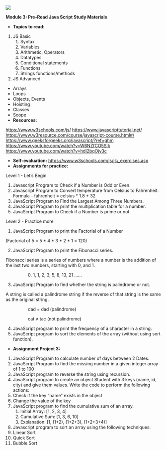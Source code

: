 ﻿![](public/Aspose.Words.abf89329-7495-4606-b412-c7c1973863cc.001.png)

**Module 3: Pre-Read Java Script Study Materials**

- **Topics to read:**
1. JS Basic 
   1. Syntax 
   1. Variables 
   1. Arithmetic, Operators 
   1. Datatypes 
   1. Conditional statements 
   1. Functions 
   1. Strings functions/methods 
1. JS Advanced 
- Arrays 
- Loops 
- Objects, Events 
- Hoisting 
- Classes 
- Scope 
- **Resources:** 

https://www.w3schools.com/js/ https://www.javascripttutorial.net/ https://www.w3resource.com/course/javascript-course.html#/ https://www.geeksforgeeks.org/javascript/?ref=ghm https://www.youtube.com/watch?v=W6NZfCO5SIk https://www.youtube.com/watch?v=hdI2bqOjy3c 

- **Self-evaluation:** https://www.w3schools.com/js/js\_exercises.asp 
- **Assignments for practice:** 

Level 1 - Let’s Begin 

1. Javascript Program to Check if a Number is Odd or Even. 
1. Javascript Program to Convert temperature from Celsius to Fahrenheit. Formula - fahrenheit = celsius \* 1.8 + 32 
1. JavaScript Program to Find the Largest Among Three Numbers. 
1. JavaScript Program to print the multiplication table for a number. 
1. JavaScript Program to Check if a Number is prime or not. 

Level 2 - Practice more 

1. JavaScript Program to print the Factorial of a Number 

(Factorial of 5 = 5 \* 4 \* 3 \* 2 \* 1 = 120) 

2. JavaScript Program to print the Fibonacci series. 

Fibonacci series is a series of numbers where a number is the addition of the last two numbers, starting with 0, and 1. 

`          `0, 1, 1, 2, 3, 5, 8, 13, 21 …… 

3. JavaScript Program to find whether the string is palindrome or not. 

A string is called a palindrome string if the reverse of that string is the same as the original string. 

`          `dad = dad (palindrome) 

`          `cat ≠ tac (not palindrome) 

4. JavaScript program to print the frequency of a character in a string. 
4. JavaScript program to sort the elements of the array (without using sort function). 
- **Assignment Project 3:**
1. JavaScript Program to calculate number of days between 2 Dates. 
1. JavaScript Program to find the missing number in a given integer array of 1 to 100 
1. JavaScript program to reverse the string using recursion.
1. JavaScript program to create an object Student with 3 keys (name, id, city) and give them values. Write the code to perform the following actions:
1. Check if the key “name” exists in the object 
1. Change the value of the key 
5. JavaScript program to find the cumulative sum of an array.
   1. Initial Array: [1, 2, 3, 4] 
   1. Cumulative Sum: [1, 3, 6, 10] 
   1. Explanation: [1, (1+2), (1+2+3), (1+2+3+4)]  
5. Javascript program to sort an array using the following techniques:
1. Linear Sort 
1. Quick Sort 
1. Bubble Sort 
